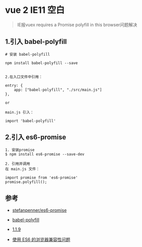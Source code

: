 #  vue 2 IE11 空白

>IE报vuex requires a Promise polyfill in this browser问题解决  
 


## 1.引入 babel-polyfill

```
# 安装 babel-polyfill

npm install babel-polyfill --save


2.在入口文件中引用：

entry: {
    app: ["babel-polyfill", "./src/main.js"]
},

or 

main.js 引入：

import 'babel-polyfill'
```


## 2.引入 es6-promise

```
1. 安装promise
$ npm install es6-promise --save-dev

2. 引用并调用
在 main.js 文件：

import promise from 'es6-promise'
promise.polyfill();
```


## 参考
- [stefanpenner/es6-promise](https://github.com/stefanpenner/es6-promise)
- [babel-polyfill](https://github.com/babel/babel/tree/master/packages/babel-polyfill)
- [1.1.9](https://github.com/fairyly/myvue/blob/gh-pages/1.1.9%20babel-polyfill:%E5%AE%89%E5%8D%934.4.3%20%E4%BB%A5%E4%B8%8B%E7%9A%84%E6%89%8B%E6%9C%BA%E4%B8%8D%E6%94%AF%E6%8C%81Promise.md)

- [使用 ES6 的浏览器兼容性问题](https://segmentfault.com/a/1190000005128101)
